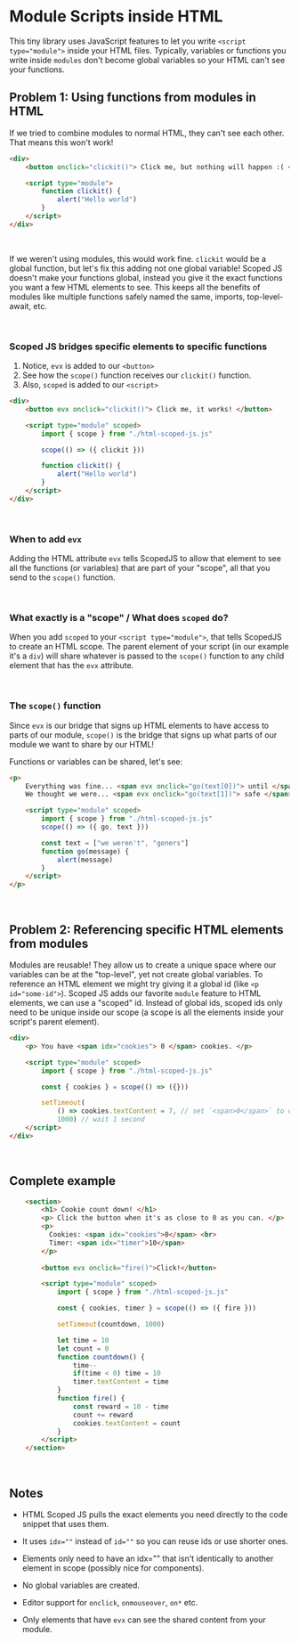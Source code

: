 # Module Scripts inside HTML
This tiny library uses JavaScript features to let you write `<script type="module">` inside your HTML files. 
Typically, variables or functions you write inside `modules` don't become global variables so your HTML can't 
see your functions. 
  
## Problem 1: Using functions from modules in HTML
  
If we tried to combine modules to normal HTML, they can't see each other. That means this won't work!
```html
<div>
    <button onclick="clickit()"> Click me, but nothing will happen :( </button>

    <script type="module">
        function clickit() {
            alert("Hello world")
        }
    </script>
</div>
```
  
<br>  
  
If we weren't using modules, this would work fine. `clickit` would be a global function, but let's fix this adding not one global variable! 
Scoped JS doesn't make your functions global, instead you give it the exact functions you want a few HTML elements to see. 
This keeps all the benefits of modules like multiple functions safely named the same, imports, top-level-await, etc.  
  
<br>  
  
### Scoped JS bridges specific elements to specific functions  
1. Notice, `evx` is added to our `<button>`
2. See how the `scope()` function receives our `clickit()` function.
3. Also, `scoped` is added to our `<script>`
```html
<div>
    <button evx onclick="clickit()"> Click me, it works! </button>

    <script type="module" scoped>
        import { scope } from "./html-scoped-js.js"

        scope(() => ({ clickit }))

        function clickit() {
            alert("Hello world")
        }
    </script>
</div>
```
  
<br>  
  
### When to add `evx`
Adding the HTML attribute `evx` tells ScopedJS to allow that element to see all the functions (or variables) 
that are part of your "scope", all that you send to the `scope()` function.
  
<br>  
  
### What exactly is a "scope" / What does `scoped` do?
When you add `scoped` to your `<script type="module">`, that tells ScopedJS to create an HTML scope. 
The parent element of your script (in our example it's a `div`) will share whatever is passed to the `scope()` 
function to any child element that has the `evx` attribute.
  
<br>  
  
### The `scope()` function
Since `evx` is our bridge that signs up HTML elements to have access to parts of our module, `scope()` is the 
bridge that signs up what parts of our module we want to share by our HTML! 
  
Functions or variables can be shared, let's see:
```html
<p>
    Everything was fine... <span evx onclick="go(text[0])"> until </span> <br>
    We thought we were... <span evx onclick="go(text[1])"> safe </span>

    <script type="module" scoped>
        import { scope } from "./html-scoped-js.js"
        scope(() => ({ go, text }))

        const text = ["we weren't", "goners"]
        function go(message) {
            alert(message)
        }
    </script>
</p>
```
  
<br>  
  
## Problem 2: Referencing specific HTML elements from modules
  
Modules are reusable! They allow us to create a unique space where our variables can be at the "top-level", yet not 
create global variables. To reference an HTML element we might try giving it a global id (like `<p id="some-id">`). 
Scoped JS adds our favorite `module` feature to HTML elements, we can use a "scoped" id. Instead of global ids, 
scoped ids only need to be unique inside our scope (a scope is all the elements inside your script's parent element).
```html
<div>
    <p> You have <span idx="cookies"> 0 </span> cookies. </p>

    <script type="module" scoped>
        import { scope } from "./html-scoped-js.js"

        const { cookies } = scope(() => ({}))

        setTimeout(
            () => cookies.textContent = 7, // set `<span>0</span>` to contain `7`
            1000) // wait 1 second
    </script>
</div>
```
  
<br>  
  
## Complete example  
  
```html
    <section>
        <h1> Cookie count down! </h1>
        <p> Click the button when it's as close to 0 as you can. </p>
        <p> 
          Cookies: <span idx="cookies">0</span> <br>
          Timer: <span idx="timer">10</span> 
        </p>
      
        <button evx onclick="fire()">Click!</button>

        <script type="module" scoped>
            import { scope } from "./html-scoped-js.js"

            const { cookies, timer } = scope(() => ({ fire }))

            setTimeout(countdown, 1000)

            let time = 10
            let count = 0
            function countdown() {
                time--
                if(time < 0) time = 10
                timer.textContent = time
            }
            function fire() {
                const reward = 10 - time
                count += reward
                cookies.textContent = count
            }
        </script>
    </section>
```
  
<br>  
  
## Notes
  
+ HTML Scoped JS pulls the exact elements you need directly to the code snippet that uses them.
+ It uses `idx=""` instead of `id=""` so you can reuse ids or use shorter ones.
+ Elements only need to have an idx="" that isn't identically to another element in scope (possibly nice for components).
  
+ No global variables are created.
+ Editor support for `onclick`, `onmouseover`, `on*` etc.
+ Only elements that have `evx` can see the shared content from your module.  
